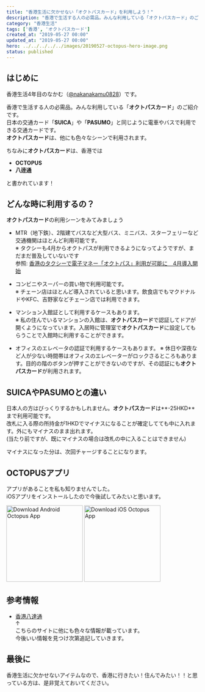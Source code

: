 ```yaml
---
title: "香港生活に欠かせない「オクトパスカード」を利用しよう！"
description: "香港で生活する人の必需品。みんな利用している「オクトパスカード」のご紹介。"
category: "香港生活"
tags: ['香港', 'オクトパスカード']
created_at: "2019-05-27 00:00"
updated_at: "2019-05-27 00:00"
hero: ../../../../../images/20190527-octopus-hero-image.png
status: published
---
```


## はじめに

香港生活4年目のなかむ（[@nakanakamu0828](https://twitter.com/nakanakamu0828)）です。  

香港で生活する人の必需品。みんな利用している「**オクトパスカード**」のご紹介です。  
日本の交通カード「**SUICA**」や「**PASUMO**」と同じように電車やバスで利用できる交通カードです。  
**オクトパスカード**は、他にも色々なシーンで利用されます。

ちなみに**オクトパスカード**は、香港では

- **OCTOPUS**
- **八逹通**

と書かれています！


## どんな時に利用するの？
**オクトパスカード**の利用シーンをみてみましょう

- MTR（地下鉄）、2階建てバスなど大型バス、ミニバス、スターフェリーなど交通機関はほとんど利用可能です。  
  ※ タクシーも4月からオクトパスが利用できるようになってようですが、まだまだ普及していないです  
  参照: [香港のタクシーで電子マネー「オクトパス」利用が可能に　4月導入開始](https://hongkong.keizai.biz/headline/929/)

- コンビニやスーパーの買い物で利用可能です。  
  ※ チェーン店はほとんど導入されていると思います。飲食店でもマクドナルドやKFC、吉野家などチェーン店では利用できます。

- マンション入館証として利用するケースもあります。  
  ※ 私の住んでいるマンションの入館は、**オクトパスカード**で認証してドアが開くようになっています。入居時に管理室で**オクトパスカード**に設定してもらうことで入館時に利用することができます。

- オフィスのエレベータの認証で利用するケースもあります。
  ※ 休日や深夜など人が少ない時間帯はオフィスのエレベーターがロックさるところもあります。目的の階のボタンが押すことができないのですが、その認証にも**オクトパスカード**が利用されます。
  

## SUICAやPASUMOとの違い

日本人の方はびっくりするかもしれません。**オクトパスカード**は**-25HKD**まで利用可能です。  
改札に入る際の所持金が1HKDでマイナスになることが確定してても中に入れます。外にもマイナスのまま出れます。  
(当たり前ですが、既にマイナスの場合は改札の中に入ることはできません)

マイナスになった分は、次回チャージすることになります。


## OCTOPUSアプリ
アプリがあることを私も知りませんでした。  
iOSアプリをインストールしたので今後試してみたいと思います。

<div class="flex">
<a href="http://play.google.com/store/apps/details?id=com.octopuscards.nfc_reader" alt="" target="_blank" title="Open in new windows" class="none-external-link mr-2" rel="nofollow, noopener, noreferrer"><img src="/octopus/google-play.png" width="200" alt="Download Android Octopus App"></a>
<a href="https://itunes.apple.com/hk/app/id1114430602?mt=8" alt="" target="_blank" title="Open in new windows" class="none-external-link" rel="nofollow, noopener, noreferrer"><img src="/octopus/app-store.png" width="200" alt="Download iOS Octopus App"></a>
</div>

## 参考情報
- [香港八達通](https://www.octopus.com.hk/tc/consumer/index.html)  
↑  
こちらのサイトに他にも色々な情報が載っています。  
今後いい情報を見つけ次第追記していきます。

## 最後に
香港生活に欠かせないアイテムなので、香港に行きたい！住んでみたい！！と思っている方は、是非覚えておいてください。